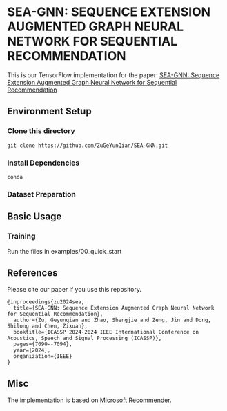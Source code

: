 # SEA-GNN: SEQUENCE EXTENSION AUGMENTED GRAPH NEURAL NETWORK FOR SEQUENTIAL RECOMMENDATION
This is our TensorFlow implementation for the paper:
[SEA-GNN: Sequence Extension Augmented Graph Neural Network for Sequential Recommendation](https://ieeexplore.ieee.org/abstract/document/10446590/)


## Environment Setup
### Clone this directory
```
git clone https://github.com/ZuGeYunQian/SEA-GNN.git
```

### Install Dependencies
```
conda

```

### Dataset Preparation

## Basic Usage
### Training
Run the files in examples/00_quick_start

## References
Please cite our paper if you use this repository.
```
@inproceedings{zu2024sea,
  title={SEA-GNN: Sequence Extension Augmented Graph Neural Network for Sequential Recommendation},
  author={Zu, Geyunqian and Zhao, Shengjie and Zeng, Jin and Dong, Shilong and Chen, Zixuan},
  booktitle={ICASSP 2024-2024 IEEE International Conference on Acoustics, Speech and Signal Processing (ICASSP)},
  pages={7090--7094},
  year={2024},
  organization={IEEE}
}
```

## Misc
The implementation is based on [Microsoft Recommender](https://github.com/microsoft/recommenders).
